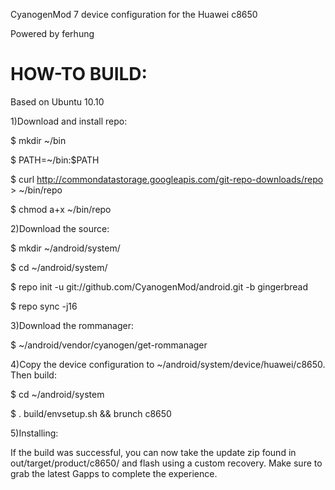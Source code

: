 CyanogenMod 7 device configuration for the Huawei c8650

Powered by ferhung

HOW-TO BUILD:
============

Based on Ubuntu 10.10

1)Download and install repo:

$ mkdir ~/bin

$ PATH=~/bin:$PATH

$ curl http://commondatastorage.googleapis.com/git-repo-downloads/repo > ~/bin/repo

$ chmod a+x ~/bin/repo

2)Download the source:

$ mkdir ~/android/system/

$ cd ~/android/system/

$ repo init -u git://github.com/CyanogenMod/android.git -b gingerbread

$ repo sync -j16

3)Download the rommanager:

$ ~/android/vendor/cyanogen/get-rommanager

4)Copy the device configuration to ~/android/system/device/huawei/c8650. Then build:

$ cd ~/android/system

$ . build/envsetup.sh && brunch c8650

5)Installing:

If the build was successful, you can now take the update zip found in out/target/product/c8650/ and flash using a custom recovery. Make sure to grab the latest Gapps to complete the experience.
